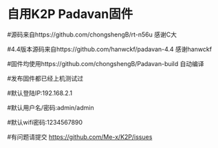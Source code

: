 # 自用K2P Padavan固件

#源码来自https://github.com/chongshengB/rt-n56u 感谢C大

#4.4版本源码来自https://github.com/hanwckf/padavan-4.4 感谢hanwckf


#固件均使用https://github.com/chongshengB/Padavan-build 自动编译 

#发布固件都已经上机测试过

#默认登陆IP:192.168.2.1

#默认用户名/密码:admin/admin

#默认wifi密码:1234567890

#有问题请提交 https://github.com/Me-x/K2P/issues

